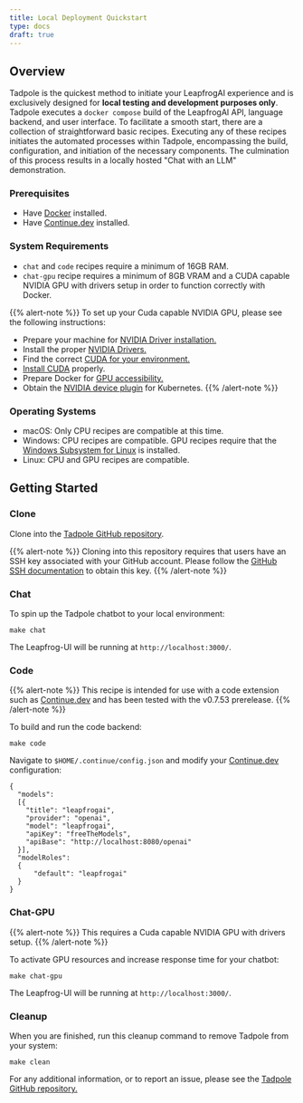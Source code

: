 ```yaml
---
title: Local Deployment Quickstart
type: docs
draft: true
---
```


## Overview

Tadpole is the quickest method to initiate your LeapfrogAI experience and is exclusively designed for **local testing and development purposes only**. Tadpole executes a `docker compose` build of the LeapfrogAI API, language backend, and user interface. To facilitate a smooth start, there are a collection of straightforward basic recipes. Executing any of these recipes initiates the automated processes within Tadpole, encompassing the build, configuration, and initiation of the necessary components. The culmination of this process results in a locally hosted "Chat with an LLM" demonstration.

### Prerequisites

- Have [Docker](https://docs.docker.com/get-docker/) installed.
- Have [Continue.dev](https://continue.dev/) installed.
  
### System Requirements

- `chat` and `code` recipes require a minimum of 16GB RAM.
- `chat-gpu` recipe requires a minimum of 8GB VRAM and a CUDA capable NVIDIA GPU with drivers setup in order to function correctly with Docker.

{{% alert-note %}}
To set up your Cuda capable NVIDIA GPU, please see the following instructions:

- Prepare your machine for [NVIDIA Driver installation.](https://docs.nvidia.com/cuda/cuda-installation-guide-linux/index.html#pre-installation-actions)
- Install the proper [NVIDIA Drivers.](https://docs.nvidia.com/datacenter/tesla/tesla-installation-notes/index.html#pre-install)
- Find the correct [CUDA for your environment.](https://developer.nvidia.com/cuda-downloads)
- [Install CUDA](https://docs.nvidia.com/cuda/cuda-installation-guide-linux/index.html#pre-installation-actions) properly.
- Prepare Docker for [GPU accessibility.](https://docs.docker.com/config/containers/resource_constraints/#gpu)
- Obtain the [NVIDIA device plugin](https://github.com/NVIDIA/k8s-device-plugin) for Kubernetes.
{{% /alert-note %}}

### Operating Systems

<!-- <Tabs>
<TabItem value="Linux">

CPU and GPU recipes are compatible.

</TabItem>
<TabItem value="Windows">

CPU recipes are compatible. GPU recipes require that the [Windows Subsystem for Linux](https://learn.microsoft.com/en-us/windows/wsl/install) is installed.

</TabItem>
<TabItem vlaue="macOS">

Only CPU recipes are compatible at this time.

</TabItem>
</Tabs> -->

- macOS: Only CPU recipes are compatible at this time.
- Windows: CPU recipes are compatible. GPU recipes require that the [Windows Subsystem for Linux](https://learn.microsoft.com/en-us/windows/wsl/install) is installed.
- Linux: CPU and GPU recipes are compatible.  

## Getting Started

### Clone

Clone into the [Tadpole GitHub repository](https://github.com/defenseunicorns/tadpole).

{{% alert-note %}}
Cloning into this repository requires that users have an SSH key associated with your GitHub account. Please follow the [GitHub SSH documentation](https://docs.github.com/en/authentication/connecting-to-github-with-ssh) to obtain this key.
{{% /alert-note %}}

### Chat

To spin up the Tadpole chatbot to your local environment:

```git
make chat
```

The Leapfrog-UI will be running at `http://localhost:3000/`.

### Code

{{% alert-note %}}
This recipe is intended for use with a code extension such as [Continue.dev](https://continue.dev/) and has been tested with the v0.7.53 prerelease.
{{% /alert-note %}}

To build and run the code backend:

```git
make code
```

Navigate to `$HOME/.continue/config.json` and modify your [Continue.dev](https://continue.dev/) configuration:

```git
{
  "models":
  [{
    "title": "leapfrogai",
    "provider": "openai",
    "model": "leapfrogai",
    "apiKey": "freeTheModels",
    "apiBase": "http://localhost:8080/openai"
  }],
  "modelRoles": 
  {
      "default": "leapfrogai"
  }
}
```

### Chat-GPU

{{% alert-note %}}
This requires a Cuda capable NVIDIA GPU with drivers setup.
{{% /alert-note %}}

To activate GPU resources and increase response time for your chatbot:

```git
make chat-gpu
```

The Leapfrog-UI will be running at `http://localhost:3000/`.

### Cleanup

When you are finished, run this cleanup command to remove Tadpole from your system:

```git
make clean
```

For any additional information, or to report an issue, please see the [Tadpole GitHub repository.](https://github.com/defenseunicorns/tadpole/tree/main)
